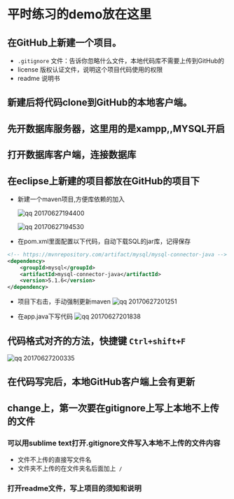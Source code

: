 # 平时练习的demo放在这里


## 在GitHub上新建一个项目。

* `.gitignore` 文件：告诉你忽略什么文件，本地代码库不需要上传到GitHub的
* license 版权认证文件，说明这个项目代码使用的权限
* readme 说明书

## 新建后将代码clone到GitHub的本地客户端。

## 先开数据库服务器，这里用的是xampp,,MYSQL开启

## 打开数据库客户端，连接数据库

## 在eclipse上新建的项目都放在GitHub的项目下
* 新建一个maven项目,方便库依赖的加入

    ![qq 20170627194400](https://user-images.githubusercontent.com/20008525/27586178-ce1d0be4-5b71-11e7-8cb5-078b2e6b437b.png)

    ![qq 20170627194530](https://user-images.githubusercontent.com/20008525/27586382-bb38402e-5b72-11e7-9712-53f6c9d94bcb.png)

* 在pom.xml里面配置以下代码，自动下载SQL的jar库，记得保存

```xml
<!-- https://mvnrepository.com/artifact/mysql/mysql-connector-java -->
<dependency>
    <groupId>mysql</groupId>
    <artifactId>mysql-connector-java</artifactId>
    <version>5.1.6</version>
</dependency>

```

* 项目下右击，手动强制更新maven
![qq 20170627201251](https://user-images.githubusercontent.com/20008525/27586998-3fccc59c-5b75-11e7-926d-52927012e9bb.png)

* 在app.java下写代码
![qq 20170627201838](https://user-images.githubusercontent.com/20008525/27587170-e2001ec2-5b75-11e7-9a18-38fa462c7283.png)
## 代码格式对齐的方法，快捷键 ` Ctrl+shift+F `
![qq 20170627200335](https://user-images.githubusercontent.com/20008525/27587195-f61eb738-5b75-11e7-9a58-77c4da79763e.png)


## 在代码写完后，本地GitHub客户端上会有更新

## change上，第一次要在gitignore上写上本地不上传的文件

### 可以用sublime text打开.gitignore文件写入本地不上传的文件内容
* 文件不上传的直接写文件名
* 文件夹不上传的在文件夹名后面加上` /`

### 打开readme文件，写上项目的须知和说明

